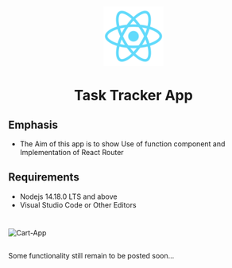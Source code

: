 

<p align="center"><img src="https://github.com/VishalMakwana23/React-Task-Tracker/blob/main/src/logo512.png" width="120" alt="React Icons">   </p>


<h1 align="center">Task Tracker App</h1>


## Emphasis

- The Aim of this app is to show Use of function component and Implementation of React Router


## Requirements
- Nodejs 14.18.0 LTS and above
- Visual Studio Code or Other Editors
#

![Cart-App](https://user-images.githubusercontent.com/70998696/146641594-dd66eab1-0277-426d-aad3-95236a573d4b.png)


##

Some functionality still remain to be posted soon...
